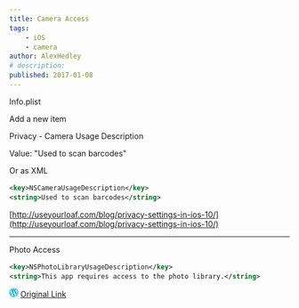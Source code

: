 ```yaml
---
title: Camera Access
tags:
    - iOS
    - camera
author: AlexHedley
# description: 
published: 2017-01-08
---
```


Info.plist

Add a new item

Privacy - Camera Usage Description

Value: "Used to scan barcodes"

Or as XML

```xml
<key>NSCameraUsageDescription</key>
<string>Used to scan barcodes</string>
```

[http://useyourloaf.com/blog/privacy-settings-in-ios-10/](http://useyourloaf.com/blog/privacy-settings-in-ios-10/)

* * *

Photo Access

```xml
<key>NSPhotoLibraryUsageDescription</key>
<string>This app requires access to the photo library.</string>
```

![Wordpress](../images/wordpress.png "Wordpress") [Original Link](https://alexhedley.wordpress.com/2017/01/08/camera-access/)
